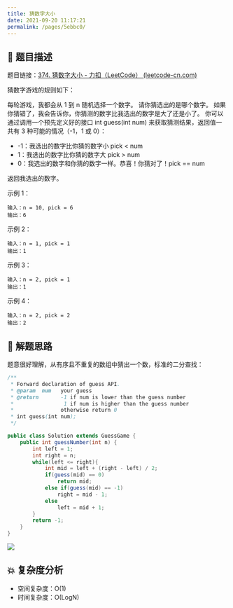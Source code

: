 ```yaml
---
title: 猜数字大小
date: 2021-09-20 11:17:21
permalink: /pages/5ebbc0/
---
```


## 📃 题目描述

题目链接：[374. 猜数字大小 - 力扣（LeetCode） (leetcode-cn.com)](https://leetcode-cn.com/problems/guess-number-higher-or-lower/)

猜数字游戏的规则如下：

每轮游戏，我都会从 1 到 n 随机选择一个数字。 请你猜选出的是哪个数字。
如果你猜错了，我会告诉你，你猜测的数字比我选出的数字是大了还是小了。
你可以通过调用一个预先定义好的接口 int guess(int num) 来获取猜测结果，返回值一共有 3 种可能的情况（-1，1 或 0）：

- -1：我选出的数字比你猜的数字小 pick < num
- 1：我选出的数字比你猜的数字大 pick > num
- 0：我选出的数字和你猜的数字一样。恭喜！你猜对了！pick == num

返回我选出的数字。

示例 1：

```
输入：n = 10, pick = 6
输出：6
```

示例 2：

```
输入：n = 1, pick = 1
输出：1
```

示例 3：

```
输入：n = 2, pick = 1
输出：1
```

示例 4：

```
输入：n = 2, pick = 2
输出：2
```

## 🔔 解题思路

题意很好理解，从有序且不重复的数组中猜出一个数，标准的二分查找：


```java
/** 
 * Forward declaration of guess API.
 * @param  num   your guess
 * @return 	     -1 if num is lower than the guess number
 *			      1 if num is higher than the guess number
 *               otherwise return 0
 * int guess(int num);
 */

public class Solution extends GuessGame {
    public int guessNumber(int n) {
        int left = 1;
        int right = n;
        while(left <= right){
            int mid = left + (right - left) / 2;
            if(guess(mid) == 0)
                return mid;
            else if(guess(mid) == -1)
                right = mid - 1; 
            else
                left = mid + 1;
        }
        return -1;
    }
}
```

![](https://gitee.com/veal98/images/raw/master/img/20210920122728.png)

## 💥 复杂度分析

- 空间复杂度：O(1)
- 时间复杂度：O(LogN)